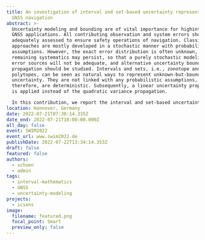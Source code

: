 ```yaml
---
title: An investigation of interval and set-based uncertainty representation for
  GNSS navigation
abstract: >-
  Uncertainty modeling and bounding are of vital importance for highintegrity
  GNSS applications. All contributing observation and system errors should be
  adequately assessed to ensure safety operations of navigation. Classical
  approaches are mostly developed in a stochastic manner with probabilistic
  assumptions. However, the exact error distribution is often unknown, and
  remaining systematics may persist, so that a purely stochastic modeling of all
  error sources will not be adequate, and alternative uncertainty bounding and
  propagation should be studied. Intervals and sets, i.e., zonotope and
  polytopes, can be seen as natural ways to represent unknown-but-bounded
  uncertainty. They are not linked with any probabilistic assumptions,
  therefore, are deterministic. Subsequently, a linear uncertainty propagation
  is applied instead of the quadratic variance propagation.

  In this contribution, we report the interval and set-based uncertainty methods that we have applied in the context of GNSS rangebased positioning and discuss its feasibility in future integrity applications.
location: Hannover, Germany
date: 2022-07-21T07:30:14.335Z
date_end: 2022-07-21T10:00:00.000Z
all_day: false
event: SWIM2022
event_url: www.swim2022.de
publishDate: 2022-07-22T13:34:14.353Z
draft: false
featured: false
authors:
  - schoen
  - admin
tags:
  - interval-mathematics
  - GNSS
  - uncertainty-modeling
projects:
  - icsens
image:
  filename: featured.png
  focal_point: Smart
  preview_only: false
---
```

